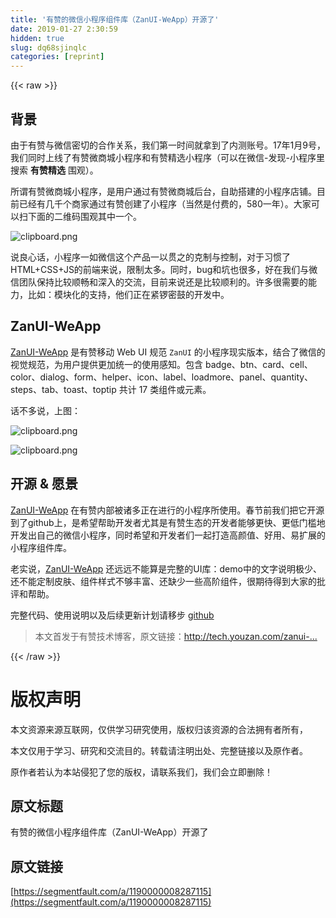```yaml
---
title: '有赞的微信小程序组件库（ZanUI-WeApp）开源了' 
date: 2019-01-27 2:30:59
hidden: true
slug: dq68sjinqlc
categories: [reprint]
---
```


{{< raw >}}

                    
<h2 id="articleHeader0">背景</h2>
<p>由于有赞与微信密切的合作关系，我们第一时间就拿到了内测账号。17年1月9号，我们同时上线了有赞微商城小程序和有赞精选小程序（可以在微信-发现-小程序里搜索 <strong>有赞精选</strong> 围观）。</p>
<p>所谓有赞微商城小程序，是用户通过有赞微商城后台，自助搭建的小程序店铺。目前已经有几千个商家通过有赞创建了小程序（当然是付费的，580一年）。大家可以扫下面的二维码围观其中一个。</p>
<p><span class="img-wrap"><img data-src="/img/bVITSO?w=250&amp;h=285" src="https://static.alili.tech/img/bVITSO?w=250&amp;h=285" alt="clipboard.png" title="clipboard.png" style="cursor: pointer; display: inline;"></span></p>
<p>说良心话，小程序一如微信这个产品一以贯之的克制与控制，对于习惯了HTML+CSS+JS的前端来说，限制太多。同时，bug和坑也很多，好在我们与微信团队保持比较顺畅和深入的交流，目前来说还是比较顺利的。许多很需要的能力，比如：模块化的支持，他们正在紧锣密鼓的开发中。</p>
<h2 id="articleHeader1">ZanUI-WeApp</h2>
<p><a href="https://github.com/youzan/zanui-weapp" rel="nofollow noreferrer" target="_blank">ZanUI-WeApp</a> 是有赞移动 Web UI 规范 <code>ZanUI</code> 的小程序现实版本，结合了微信的视觉规范，为用户提供更加统一的使用感知。包含 badge、btn、card、cell、color、dialog、form、helper、icon、label、loadmore、panel、quantity、steps、tab、toast、toptip 共计 17 类组件或元素。</p>
<p>话不多说，上图：</p>
<p><span class="img-wrap"><img data-src="/img/bVITW0?w=1246&amp;h=692" src="https://static.alili.tech/img/bVITW0?w=1246&amp;h=692" alt="clipboard.png" title="clipboard.png" style="cursor: pointer; display: inline;"></span></p>
<p><span class="img-wrap"><img data-src="/img/bVITXH?w=1249&amp;h=687" src="https://static.alili.tech/img/bVITXH?w=1249&amp;h=687" alt="clipboard.png" title="clipboard.png" style="cursor: pointer; display: inline;"></span></p>
<h2 id="articleHeader2">开源 &amp; 愿景</h2>
<p><a href="https://github.com/youzan/zanui-weapp" rel="nofollow noreferrer" target="_blank">ZanUI-WeApp</a> 在有赞内部被诸多正在进行的小程序所使用。春节前我们把它开源到了github上，是希望帮助开发者尤其是有赞生态的开发者能够更快、更低门槛地开发出自己的微信小程序，同时希望和开发者们一起打造高颜值、好用、易扩展的小程序组件库。</p>
<p>老实说，<a href="https://github.com/youzan/zanui-weapp" rel="nofollow noreferrer" target="_blank">ZanUI-WeApp</a> 还远远不能算是完整的UI库：demo中的文字说明极少、还不能定制皮肤、组件样式不够丰富、还缺少一些高阶组件，很期待得到大家的批评和帮助。</p>
<p>完整代码、使用说明以及后续更新计划请移步 <a href="https://github.com/youzan/zanui-weapp" rel="nofollow noreferrer" target="_blank">github</a></p>
<blockquote><p>本文首发于有赞技术博客，原文链接：<a href="http://tech.youzan.com/zanui-weapp/" rel="nofollow noreferrer" target="_blank">http://tech.youzan.com/zanui-...</a></p></blockquote>

                
{{< /raw >}}

# 版权声明
本文资源来源互联网，仅供学习研究使用，版权归该资源的合法拥有者所有，

本文仅用于学习、研究和交流目的。转载请注明出处、完整链接以及原作者。

原作者若认为本站侵犯了您的版权，请联系我们，我们会立即删除！

## 原文标题
有赞的微信小程序组件库（ZanUI-WeApp）开源了

## 原文链接
[https://segmentfault.com/a/1190000008287115](https://segmentfault.com/a/1190000008287115)


